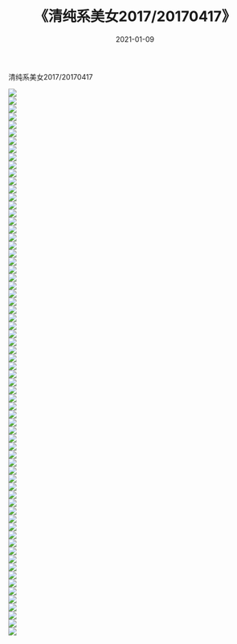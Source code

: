 ﻿---
layout: post
title:  《清纯系美女2017/20170417》
date:   2021-01-09
img: http://pic.660000.xyz/1:/清纯系美女/2017/20170417/000.jpg
categories: [美女, 清纯, 唯美]
---

清纯系美女2017/20170417

 ![](http://pic.660000.xyz/1:/清纯系美女/2017/20170417/001.png) <br>![](http://pic.660000.xyz/1:/清纯系美女/2017/20170417/002.png) <br>![](http://pic.660000.xyz/1:/清纯系美女/2017/20170417/003.png) <br>![](http://pic.660000.xyz/1:/清纯系美女/2017/20170417/004.png) <br>![](http://pic.660000.xyz/1:/清纯系美女/2017/20170417/005.png) <br>![](http://pic.660000.xyz/1:/清纯系美女/2017/20170417/006.png) <br>![](http://pic.660000.xyz/1:/清纯系美女/2017/20170417/007.png) <br>![](http://pic.660000.xyz/1:/清纯系美女/2017/20170417/008.png) <br>![](http://pic.660000.xyz/1:/清纯系美女/2017/20170417/009.png) <br>![](http://pic.660000.xyz/1:/清纯系美女/2017/20170417/010.png) <br>![](http://pic.660000.xyz/1:/清纯系美女/2017/20170417/011.png) <br>![](http://pic.660000.xyz/1:/清纯系美女/2017/20170417/012.png) <br>![](http://pic.660000.xyz/1:/清纯系美女/2017/20170417/013.png) <br>![](http://pic.660000.xyz/1:/清纯系美女/2017/20170417/014.png) <br>![](http://pic.660000.xyz/1:/清纯系美女/2017/20170417/015.png) <br>![](http://pic.660000.xyz/1:/清纯系美女/2017/20170417/016.png) <br>![](http://pic.660000.xyz/1:/清纯系美女/2017/20170417/017.png) <br>![](http://pic.660000.xyz/1:/清纯系美女/2017/20170417/018.png) <br>![](http://pic.660000.xyz/1:/清纯系美女/2017/20170417/019.png) <br>![](http://pic.660000.xyz/1:/清纯系美女/2017/20170417/020.png) <br>![](http://pic.660000.xyz/1:/清纯系美女/2017/20170417/021.png) <br>![](http://pic.660000.xyz/1:/清纯系美女/2017/20170417/022.png) <br>![](http://pic.660000.xyz/1:/清纯系美女/2017/20170417/023.png) <br>![](http://pic.660000.xyz/1:/清纯系美女/2017/20170417/024.png) <br>![](http://pic.660000.xyz/1:/清纯系美女/2017/20170417/025.png) <br>![](http://pic.660000.xyz/1:/清纯系美女/2017/20170417/026.png) <br>![](http://pic.660000.xyz/1:/清纯系美女/2017/20170417/027.png) <br>![](http://pic.660000.xyz/1:/清纯系美女/2017/20170417/028.png) <br>![](http://pic.660000.xyz/1:/清纯系美女/2017/20170417/029.png) <br>![](http://pic.660000.xyz/1:/清纯系美女/2017/20170417/030.png) <br>![](http://pic.660000.xyz/1:/清纯系美女/2017/20170417/031.png) <br>![](http://pic.660000.xyz/1:/清纯系美女/2017/20170417/032.png) <br>![](http://pic.660000.xyz/1:/清纯系美女/2017/20170417/033.png) <br>![](http://pic.660000.xyz/1:/清纯系美女/2017/20170417/034.png) <br>![](http://pic.660000.xyz/1:/清纯系美女/2017/20170417/035.png) <br>![](http://pic.660000.xyz/1:/清纯系美女/2017/20170417/036.png) <br>![](http://pic.660000.xyz/1:/清纯系美女/2017/20170417/037.png) <br>![](http://pic.660000.xyz/1:/清纯系美女/2017/20170417/038.png) <br>![](http://pic.660000.xyz/1:/清纯系美女/2017/20170417/039.png) <br>![](http://pic.660000.xyz/1:/清纯系美女/2017/20170417/040.png) <br>![](http://pic.660000.xyz/1:/清纯系美女/2017/20170417/041.png) <br>![](http://pic.660000.xyz/1:/清纯系美女/2017/20170417/042.png) <br>![](http://pic.660000.xyz/1:/清纯系美女/2017/20170417/043.png) <br>![](http://pic.660000.xyz/1:/清纯系美女/2017/20170417/044.png) <br>![](http://pic.660000.xyz/1:/清纯系美女/2017/20170417/045.png) <br>![](http://pic.660000.xyz/1:/清纯系美女/2017/20170417/046.png) <br>![](http://pic.660000.xyz/1:/清纯系美女/2017/20170417/047.png) <br>![](http://pic.660000.xyz/1:/清纯系美女/2017/20170417/048.png) <br>![](http://pic.660000.xyz/1:/清纯系美女/2017/20170417/049.png) <br>![](http://pic.660000.xyz/1:/清纯系美女/2017/20170417/050.png) <br>![](http://pic.660000.xyz/1:/清纯系美女/2017/20170417/051.png) <br>![](http://pic.660000.xyz/1:/清纯系美女/2017/20170417/052.png) <br>![](http://pic.660000.xyz/1:/清纯系美女/2017/20170417/053.png) <br>![](http://pic.660000.xyz/1:/清纯系美女/2017/20170417/054.png) <br>![](http://pic.660000.xyz/1:/清纯系美女/2017/20170417/055.png) <br>![](http://pic.660000.xyz/1:/清纯系美女/2017/20170417/056.png) <br>![](http://pic.660000.xyz/1:/清纯系美女/2017/20170417/057.png) <br>![](http://pic.660000.xyz/1:/清纯系美女/2017/20170417/058.png) <br>![](http://pic.660000.xyz/1:/清纯系美女/2017/20170417/059.png) <br>![](http://pic.660000.xyz/1:/清纯系美女/2017/20170417/060.png) <br>![](http://pic.660000.xyz/1:/清纯系美女/2017/20170417/061.png) <br>![](http://pic.660000.xyz/1:/清纯系美女/2017/20170417/062.png) <br>![](http://pic.660000.xyz/1:/清纯系美女/2017/20170417/063.png) <br>![](http://pic.660000.xyz/1:/清纯系美女/2017/20170417/064.png) <br>![](http://pic.660000.xyz/1:/清纯系美女/2017/20170417/065.png) <br>![](http://pic.660000.xyz/1:/清纯系美女/2017/20170417/066.png) <br>![](http://pic.660000.xyz/1:/清纯系美女/2017/20170417/067.png) <br>![](http://pic.660000.xyz/1:/清纯系美女/2017/20170417/068.png) <br>